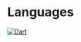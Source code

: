 # Languages
[![Dart](https://img.shields.io/badge/DART-open-green)](https://github.com/Jourloy/Languages/blob/master/DART/Dart.md)
